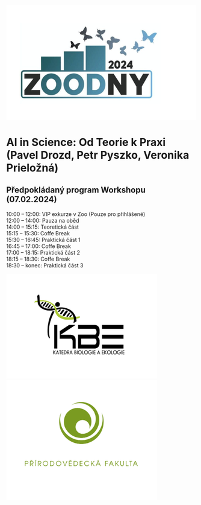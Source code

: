 <img src="zoodny_logo.png" alt="drawing" width="600"/>

# AI in Science: Od Teorie k Praxi (Pavel Drozd, Petr Pyszko, Veronika Prieložná)
## Předpokládaný program Workshopu (07.02.2024)
10:00 – 12:00: VIP exkurze v Zoo (Pouze pro přihlášené) \
12:00 – 14:00: Pauza na oběd \
14:00 – 15:15: Teoretická část \
15:15 – 15:30: Coffe Break \
15:30 – 16:45: Praktická část 1 \
16:45 – 17:00: Coffe Break \
17:00 – 18:15: Praktická část 2 \
18:15 – 18:30: Coffe Break \
18:30 – konec: Praktická část 3

<img src="kbe_logo.png" alt="drawing" width="400"/> 
<img src="PRIRODOVEDECKA-FAKULTA-vertikalni1-bilo-barevne.png" alt="drawing" width="400"/>
